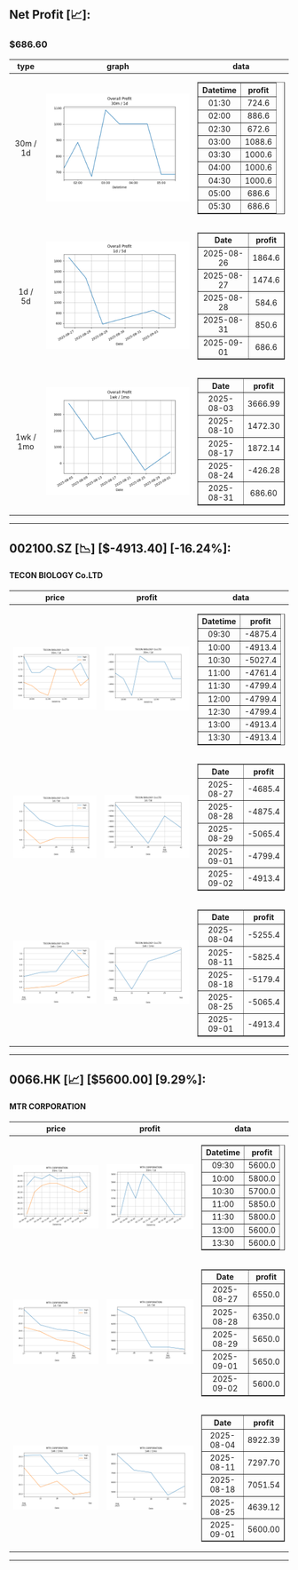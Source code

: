 ## Net Profit [📈]:
### $686.60
|type|graph|data|
|:---:|:---:|:---:|
|30m / 1d|![net_profit](image/overall_30m-1d.png)|<table border="1" class="dataframe"> <thead> <tr style="text-align: center;"> <th>Datetime</th> <th>profit</th> </tr> </thead> <tbody> <tr> <td>01:30</td> <td>724.6</td> </tr> <tr> <td>02:00</td> <td>886.6</td> </tr> <tr> <td>02:30</td> <td>672.6</td> </tr> <tr> <td>03:00</td> <td>1088.6</td> </tr> <tr> <td>03:30</td> <td>1000.6</td> </tr> <tr> <td>04:00</td> <td>1000.6</td> </tr> <tr> <td>04:30</td> <td>1000.6</td> </tr> <tr> <td>05:00</td> <td>686.6</td> </tr> <tr> <td>05:30</td> <td>686.6</td> </tr> </tbody></table>|
|1d / 5d|![net_profit](image/overall_1d-5d.png)|<table border="1" class="dataframe"> <thead> <tr style="text-align: center;"> <th>Date</th> <th>profit</th> </tr> </thead> <tbody> <tr> <td>2025-08-26</td> <td>1864.6</td> </tr> <tr> <td>2025-08-27</td> <td>1474.6</td> </tr> <tr> <td>2025-08-28</td> <td>584.6</td> </tr> <tr> <td>2025-08-31</td> <td>850.6</td> </tr> <tr> <td>2025-09-01</td> <td>686.6</td> </tr> </tbody></table>|
|1wk / 1mo|![net_profit](image/overall_1wk-1mo.png)|<table border="1" class="dataframe"> <thead> <tr style="text-align: center;"> <th>Date</th> <th>profit</th> </tr> </thead> <tbody> <tr> <td>2025-08-03</td> <td>3666.99</td> </tr> <tr> <td>2025-08-10</td> <td>1472.30</td> </tr> <tr> <td>2025-08-17</td> <td>1872.14</td> </tr> <tr> <td>2025-08-24</td> <td>-426.28</td> </tr> <tr> <td>2025-08-31</td> <td>686.60</td> </tr> </tbody></table>|
---
## 002100.SZ [📉] [$-4913.40] [-16.24%]:
#### TECON BIOLOGY Co.LTD
|price|profit|data|
|:---:|:---:|:---:|
|![price](image/002100.SZ_30m-1d_price.png)|![profit](image/002100.SZ_30m-1d_profit.png)|<table border="1" class="dataframe"> <thead> <tr style="text-align: center;"> <th>Datetime</th> <th>profit</th> </tr> </thead> <tbody> <tr> <td>09:30</td> <td>-4875.4</td> </tr> <tr> <td>10:00</td> <td>-4913.4</td> </tr> <tr> <td>10:30</td> <td>-5027.4</td> </tr> <tr> <td>11:00</td> <td>-4761.4</td> </tr> <tr> <td>11:30</td> <td>-4799.4</td> </tr> <tr> <td>12:00</td> <td>-4799.4</td> </tr> <tr> <td>12:30</td> <td>-4799.4</td> </tr> <tr> <td>13:00</td> <td>-4913.4</td> </tr> <tr> <td>13:30</td> <td>-4913.4</td> </tr> </tbody></table>|
|![price](image/002100.SZ_1d-5d_price.png)|![profit](image/002100.SZ_1d-5d_profit.png)|<table border="1" class="dataframe"> <thead> <tr style="text-align: center;"> <th>Date</th> <th>profit</th> </tr> </thead> <tbody> <tr> <td>2025-08-27</td> <td>-4685.4</td> </tr> <tr> <td>2025-08-28</td> <td>-4875.4</td> </tr> <tr> <td>2025-08-29</td> <td>-5065.4</td> </tr> <tr> <td>2025-09-01</td> <td>-4799.4</td> </tr> <tr> <td>2025-09-02</td> <td>-4913.4</td> </tr> </tbody></table>|
|![price](image/002100.SZ_1wk-1mo_price.png)|![profit](image/002100.SZ_1wk-1mo_profit.png)|<table border="1" class="dataframe"> <thead> <tr style="text-align: center;"> <th>Date</th> <th>profit</th> </tr> </thead> <tbody> <tr> <td>2025-08-04</td> <td>-5255.4</td> </tr> <tr> <td>2025-08-11</td> <td>-5825.4</td> </tr> <tr> <td>2025-08-18</td> <td>-5179.4</td> </tr> <tr> <td>2025-08-25</td> <td>-5065.4</td> </tr> <tr> <td>2025-09-01</td> <td>-4913.4</td> </tr> </tbody></table>|
---
## 0066.HK [📈] [$5600.00] [9.29%]:
#### MTR CORPORATION
|price|profit|data|
|:---:|:---:|:---:|
|![price](image/0066.HK_30m-1d_price.png)|![profit](image/0066.HK_30m-1d_profit.png)|<table border="1" class="dataframe"> <thead> <tr style="text-align: center;"> <th>Datetime</th> <th>profit</th> </tr> </thead> <tbody> <tr> <td>09:30</td> <td>5600.0</td> </tr> <tr> <td>10:00</td> <td>5800.0</td> </tr> <tr> <td>10:30</td> <td>5700.0</td> </tr> <tr> <td>11:00</td> <td>5850.0</td> </tr> <tr> <td>11:30</td> <td>5800.0</td> </tr> <tr> <td>13:00</td> <td>5600.0</td> </tr> <tr> <td>13:30</td> <td>5600.0</td> </tr> </tbody></table>|
|![price](image/0066.HK_1d-5d_price.png)|![profit](image/0066.HK_1d-5d_profit.png)|<table border="1" class="dataframe"> <thead> <tr style="text-align: center;"> <th>Date</th> <th>profit</th> </tr> </thead> <tbody> <tr> <td>2025-08-27</td> <td>6550.0</td> </tr> <tr> <td>2025-08-28</td> <td>6350.0</td> </tr> <tr> <td>2025-08-29</td> <td>5650.0</td> </tr> <tr> <td>2025-09-01</td> <td>5650.0</td> </tr> <tr> <td>2025-09-02</td> <td>5600.0</td> </tr> </tbody></table>|
|![price](image/0066.HK_1wk-1mo_price.png)|![profit](image/0066.HK_1wk-1mo_profit.png)|<table border="1" class="dataframe"> <thead> <tr style="text-align: center;"> <th>Date</th> <th>profit</th> </tr> </thead> <tbody> <tr> <td>2025-08-04</td> <td>8922.39</td> </tr> <tr> <td>2025-08-11</td> <td>7297.70</td> </tr> <tr> <td>2025-08-18</td> <td>7051.54</td> </tr> <tr> <td>2025-08-25</td> <td>4639.12</td> </tr> <tr> <td>2025-09-01</td> <td>5600.00</td> </tr> </tbody></table>|
---
